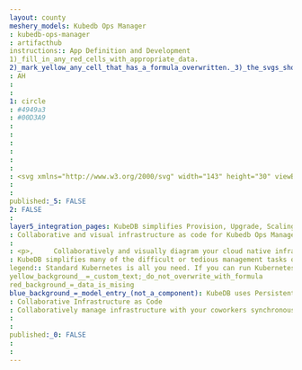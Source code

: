 ```yaml
---
layout: county 
meshery_models: Kubedb Ops Manager
: kubedb-ops-manager
: artifacthub
instructions:: App Definition and Development
1)_fill_in_any_red_cells_with_appropriate_data.
2)_mark_yellow_any_cell_that_has_a_formula_overwritten._3)_the_svgs_shouldn't_have_xml_header_they_are_added_programmatically_through_workflows: Database
: AH
: 
: 
1: circle
: #4949a3
: #00D3A9
: 
: 
: 
: 
: 
: 
: <svg xmlns="http://www.w3.org/2000/svg" width="143" height="30" viewBox="0 0 143 30" fill="none">, <path d="M27.027 6.66516V23.5343L13.7859 29.1582V21.7203L21.2225 18.6367V9.02363L27.027 6.66516Z" fill="#7272E9"/>, <path d="M13.7859 0.862L27.027 6.66517L21.2225 9.02364L13.7859 5.75953L6.34928 9.02364L0.725342 6.66517L13.7859 0.862Z" fill="#7272E9"/>, <path d="M13.7859 21.7203V29.1582L0.725342 23.5343V6.66516L6.34928 9.02363V18.6367L13.7859 21.7203Z" fill="#7272E9"/>, <path d="M27.9339 6.66647V6.48453V6.30259L27.7519 6.122L14.1483 0.135534C14.0477 0.0481327 13.919 0 13.7858 0C13.6525 0 13.5238 0.0481327 13.4232 0.135534L0.182117 5.75948L0.000173868 5.94006V6.122V6.30259V23.1717C-0.00331436 23.3586 0.0457463 23.5427 0.141767 23.703C0.237787 23.8634 0.376908 23.9935 0.543288 24.0787L13.6025 29.7026H14.6887L27.7479 24.0787C27.9144 23.9938 28.0537 23.8637 28.1498 23.7033C28.2458 23.5429 28.2948 23.3586 28.291 23.1717L27.9284 6.66647H27.9339ZM13.7858 1.94953L24.4878 6.66647L21.2223 8.11659L14.1483 5.03306C14.0477 4.94566 13.919 4.89753 13.7858 4.89753C13.6525 4.89753 13.5238 4.94566 13.4232 5.03306L6.34917 7.936H6.16723L3.0837 6.66647L13.7858 1.94953ZM12.8788 27.7067L1.63223 22.8037V7.936L5.44217 9.56534V18.4588C5.43853 18.6457 5.48752 18.8299 5.58356 18.9903C5.67959 19.1507 5.81881 19.2808 5.98529 19.3658L12.8788 22.2606V27.7067ZM13.7858 20.8146L7.25617 18.099V9.75L13.7858 6.84706L20.3153 9.75V18.0936L13.7858 20.8146ZM25.9393 22.8037L14.6928 27.7013V22.4466L21.5849 19.5451C21.7516 19.4603 21.8909 19.3302 21.987 19.1698C22.0831 19.0093 22.1319 18.825 22.128 18.6381V9.56806L25.9379 7.93872L25.9393 22.8037Z" fill="#4949A3"/>, <path d="M21.2225 18.6367V9.02364L13.7859 5.75952V15.3726L21.2225 18.6367Z" fill="white"/>, <path d="M21.2223 18.6367L13.7857 15.3726L6.34912 18.6367L13.7857 21.7203L21.2223 18.6367Z" fill="white"/>, <path d="M13.7857 15.3726V5.75952L6.34912 9.02364V18.6367L13.7857 15.3726Z" fill="white"/>, <path d="M21.5848 8.11661L14.1482 5.03308H13.0619L5.98789 8.11661C5.624 8.29855 5.26147 8.65972 5.26147 9.02361V18.6367C5.26147 19.0006 5.44342 19.3631 5.98789 19.5437L13.4231 22.8038C13.5227 22.8931 13.6518 22.9425 13.7856 22.9425C13.9194 22.9425 14.0485 22.8931 14.1482 22.8038L21.5848 19.5451C21.9486 19.3645 22.3112 19.002 22.3112 18.6381V9.02497C22.3112 8.66108 21.9486 8.29855 21.5848 8.11661ZM7.26149 9.75002L12.8841 7.39155V15.0101L7.26149 17.3726V9.75002ZM13.7911 20.8146L8.7116 18.6422L13.7911 16.4697L18.8705 18.6422L13.7911 20.8146ZM20.3207 17.1866L14.6981 14.8281V7.20961L20.3207 9.56808V17.1866Z" fill="#4949A3"/>, <path d="M142.592 3.91153V26.573C142.583 26.6503 142.572 26.7277 142.562 26.8051C142.482 27.5063 142.139 28.1509 141.602 28.6096C141.071 29.0801 140.382 29.334 139.673 29.3211H125.874C125.265 29.3136 124.675 29.1056 124.197 28.7291C123.839 28.462 123.55 28.1131 123.354 27.7116C123.158 27.31 123.061 26.8675 123.071 26.4209C123.071 20.7698 123.071 15.1196 123.071 9.4703V4.03916C123.063 3.49585 123.215 2.96212 123.508 2.50487C123.769 2.07649 124.138 1.72498 124.579 1.48638C125.019 1.24778 125.515 1.13068 126.016 1.14708C130.557 1.14708 135.097 1.14708 139.638 1.14708C139.835 1.147 140.031 1.16335 140.226 1.19596C140.807 1.30257 141.342 1.58571 141.758 2.00693C142.173 2.42815 142.449 2.96703 142.547 3.55036C142.564 3.67799 142.577 3.79476 142.592 3.91153ZM125.028 15.2355C125.028 18.9467 125.028 22.6539 125.028 26.3571C125.025 26.426 125.029 26.4951 125.039 26.5634C125.075 26.777 125.187 26.9703 125.355 27.1079C125.522 27.2455 125.733 27.3183 125.95 27.3129H139.682C139.808 27.3165 139.934 27.2939 140.051 27.2466C140.168 27.1993 140.273 27.1284 140.362 27.0382C140.45 26.9481 140.518 26.8406 140.563 26.7227C140.607 26.6048 140.627 26.4789 140.621 26.353C140.621 23.9524 140.621 21.5537 140.621 19.1567C140.621 14.1547 140.621 9.15303 140.621 4.15186C140.623 4.04577 140.611 3.93988 140.585 3.83685C140.533 3.64109 140.416 3.46896 140.253 3.34878C140.089 3.22859 139.89 3.16752 139.688 3.17561H126.789C126.496 3.17561 126.202 3.16747 125.909 3.17561C125.789 3.17934 125.671 3.20559 125.56 3.25301C125.394 3.32316 125.254 3.44282 125.158 3.59566C125.063 3.74851 125.017 3.92709 125.026 4.10705C125.029 7.81652 125.03 11.526 125.028 15.2355Z" fill="#7272E9"/>, <path d="M139.214 14.1872H126.505C126.505 14.1601 126.505 14.137 126.505 14.1125C126.505 12.2361 126.505 10.361 126.505 8.48452C126.492 7.76047 126.695 7.04895 127.086 6.4397C127.297 6.11147 127.575 5.83243 127.903 5.62157C128.231 5.4107 128.601 5.27295 128.987 5.21769C129.613 5.11603 130.254 5.17538 130.85 5.39013C131.698 5.69427 132.227 6.3012 132.479 7.15525C132.494 7.20413 132.502 7.25572 132.52 7.3046C132.532 7.32834 132.547 7.35028 132.565 7.36977C132.582 7.3505 132.595 7.32845 132.604 7.3046C132.651 6.99246 132.739 6.68793 132.866 6.39896C133.049 5.96411 133.338 5.58213 133.707 5.28799C134.076 4.99384 134.513 4.79694 134.978 4.71531C135.675 4.5621 136.402 4.61977 137.066 4.88096C137.88 5.20411 138.424 5.80561 138.777 6.5972C138.986 7.07327 139.116 7.58063 139.161 8.09891C139.195 8.48859 139.214 8.88099 139.215 9.27203C139.215 10.8769 139.215 12.4818 139.215 14.0867L139.214 14.1872ZM137.188 11.1594C137.188 11.1281 137.188 11.1023 137.188 11.0765C137.188 10.6244 137.188 10.1736 137.188 9.71874C137.187 9.53893 137.168 9.35966 137.131 9.18378C137.087 8.91962 136.974 8.67178 136.803 8.46514C136.633 8.2585 136.411 8.10035 136.16 8.00658C135.823 7.88864 135.461 7.8624 135.111 7.93054C134.873 7.95694 134.647 8.05143 134.462 8.20266C134.276 8.3539 134.138 8.55548 134.064 8.78323C133.97 9.06136 133.924 9.35333 133.928 9.64678C133.928 10.1274 133.928 10.6081 133.928 11.0887C133.929 11.111 133.931 11.1332 133.935 11.1553L137.188 11.1594ZM128.468 11.1594H131.54C131.54 11.1336 131.54 11.1132 131.54 11.0942C131.54 10.7221 131.54 10.3501 131.54 9.97808C131.537 9.80104 131.517 9.62467 131.481 9.45126C131.446 9.22599 131.354 9.01345 131.213 8.83381C131.073 8.65417 130.889 8.51338 130.679 8.42478C130.395 8.30702 130.087 8.2604 129.781 8.289C129.542 8.29757 129.31 8.37244 129.111 8.50526C128.911 8.63808 128.753 8.82363 128.653 9.04121C128.526 9.31223 128.462 9.60831 128.466 9.90747C128.466 10.3012 128.466 10.6963 128.466 11.0901C128.466 11.1118 128.467 11.1268 128.468 11.1566V11.1594Z" fill="#7272E9"/>, <path d="M139.214 25.4433H126.501V25.3632C126.501 23.6985 126.501 22.0352 126.501 20.372C126.491 19.6205 126.655 18.877 126.98 18.1995C127.378 17.4032 128.027 16.7603 128.827 16.3706C129.418 16.077 130.049 15.8725 130.701 15.7636C131.601 15.6111 132.515 15.5587 133.427 15.6075C134.314 15.6277 135.194 15.7707 136.042 16.0325C136.617 16.2077 137.157 16.4836 137.636 16.8471C138.354 17.4074 138.855 18.1991 139.055 19.0875C139.164 19.5479 139.217 20.0197 139.212 20.4928C139.212 22.1122 139.212 23.7316 139.212 25.3509L139.214 25.4433ZM128.487 22.391H137.142C137.18 22.391 137.193 22.3747 137.192 22.338C137.184 21.8506 137.192 21.3618 137.162 20.8757C137.145 20.6171 137.076 20.3646 136.96 20.1332C136.843 19.9018 136.681 19.6962 136.483 19.5288C136.128 19.2286 135.711 19.0116 135.261 18.8933C134.668 18.7299 134.057 18.6387 133.442 18.6218C132.637 18.5705 131.829 18.6092 131.033 18.7372C130.553 18.8096 130.088 18.9635 129.659 19.192C129.312 19.3721 129.021 19.6429 128.816 19.9755C128.611 20.3081 128.5 20.6901 128.495 21.0807C128.475 21.4948 128.486 21.909 128.482 22.3231C128.482 22.3394 128.486 22.3611 128.487 22.3964V22.391Z" fill="#7272E9"/>, <path d="M66.8685 23.2626C66.8723 23.5654 66.7579 23.8577 66.5495 24.0773C66.4519 24.1887 66.3314 24.2777 66.1961 24.3379C66.0608 24.3982 65.9141 24.4283 65.766 24.4263H62.5752C62.4271 24.4284 62.2804 24.3983 62.1451 24.338C62.0098 24.2778 61.8892 24.1888 61.7918 24.0773C61.5829 23.858 61.4683 23.5655 61.4727 23.2626V1.10089H58.4679C56.8811 3.36386 55.2903 5.62322 53.6953 7.87895V22.3353C53.6953 22.4262 53.7102 22.5023 53.7116 22.5933C54.7924 24.1321 55.8718 25.6709 56.9499 27.2097C57.5446 28.057 58.1384 28.9056 58.7313 29.7556C59.4416 29.9134 60.1667 29.9953 60.8943 30H62.1163C64.5531 30 66.3711 29.3211 67.5705 27.9633V29.4148H74.6486V1.10089H66.8685V23.2626Z" fill="#4949A3"/>, <path d="M120.319 18.0108V8.84438C120.319 3.73821 117.92 1.18512 113.123 1.18512H106.569C101.771 1.18512 99.3723 3.73821 99.3723 8.84438V22.3353C99.3723 27.4406 101.771 29.9932 106.569 29.9932H113.124C117.921 29.9932 120.32 27.4406 120.32 22.3353V20.1303H112.544V23.2627C112.548 23.5654 112.434 23.8577 112.225 24.0774C112.128 24.1888 112.007 24.2777 111.872 24.338C111.736 24.3982 111.59 24.4284 111.442 24.4263H108.251C108.103 24.4284 107.956 24.3982 107.821 24.338C107.686 24.2777 107.565 24.1888 107.467 24.0774C107.259 23.858 107.144 23.5655 107.148 23.2627V18.0108H120.319ZM107.148 7.68348C107.144 7.3807 107.259 7.08836 107.467 6.86881C107.565 6.75738 107.686 6.66846 107.821 6.60821C107.956 6.54796 108.103 6.51781 108.251 6.51985H111.442C111.59 6.51781 111.736 6.54796 111.872 6.60821C112.007 6.66846 112.128 6.75738 112.225 6.86881C112.433 7.08875 112.547 7.38083 112.544 7.68348V12.9055H107.148V7.68348Z" fill="#4949A3"/>, <path d="M51.5702 10.0582L51.5715 10.0825L51.554 10.0744L51.5702 10.0582Z" fill="white"/>, <path d="M50.2682 10.0745C50.556 9.73369 50.871 9.41189 51.129 9.04801C52.7584 6.75607 54.3759 4.45824 55.9817 2.15454C56.2044 1.83682 56.4122 1.50823 56.6742 1.11176H56.1569C53.5513 1.11176 50.943 1.17014 48.3388 1.08596C47.1724 1.0493 46.4664 1.34666 45.7766 2.38265C43.3788 5.97942 40.8194 9.46756 38.3346 13.0059C37.1751 14.657 37.2009 15.8804 38.374 17.5314C38.6374 17.9008 38.894 18.2755 39.1574 18.6448C40.7488 20.8729 42.3496 23.0929 43.9287 25.3292C44.7637 26.5132 45.5675 27.7189 46.3727 28.9246C46.4572 29.0736 46.5824 29.1956 46.7337 29.2761C46.8849 29.3566 47.0559 29.3925 47.2268 29.3795C50.2003 29.3605 53.1738 29.37 56.1474 29.37H56.6511C56.5479 29.1799 56.4936 29.0536 56.4162 28.9423C55.7636 28.0054 55.1082 27.0694 54.4502 26.1344C52.366 23.1635 50.2736 20.2008 48.2044 17.2219C47.554 16.2864 47.2675 15.2314 47.7672 14.1533C48.1338 13.359 48.6579 12.6366 49.1249 11.8885C49.5051 11.2734 49.9016 10.6665 50.2913 10.0582L50.2682 10.0745ZM30.1961 15.2477C30.1961 19.7406 30.2029 24.2335 30.1852 28.7264C30.1852 29.2152 30.287 29.389 30.8125 29.3822C33.0854 29.3523 35.3584 29.3523 37.6313 29.3822C38.1174 29.3822 38.2084 29.2192 38.2043 28.7793C38.1853 26.2796 38.2043 23.7786 38.1812 21.2789C38.1622 20.9568 38.0577 20.6456 37.8784 20.3774C37.4398 19.6849 36.9375 19.0332 36.4826 18.3502C35.2429 16.486 35.0542 14.5484 36.211 12.5878C36.6795 11.7934 37.228 11.044 37.7711 10.2972C38.0656 9.90703 38.218 9.42797 38.2029 8.93939C38.1812 6.52706 38.1812 4.11427 38.2029 1.70104C38.2029 1.24754 38.0943 1.09411 37.6231 1.09954C35.3502 1.12126 33.0777 1.12126 30.8057 1.09954C30.3305 1.09954 30.1825 1.21631 30.1838 1.71326C30.2083 6.22653 30.1961 10.7371 30.1961 15.2477Z" fill="#7272E9"/>, <path d="M90.4585 7.2232H89.2365C87.303 7.2232 85.719 7.68756 84.4843 8.61628V1.24487H76.7083V29.4121H83.2636V27.3238C84.463 29.108 86.4549 30 89.2392 30H90.4613C95.2588 30 97.6575 27.4469 97.6575 22.3408V14.8825C97.6539 9.77628 95.2542 7.2232 90.4585 7.2232ZM89.2067 23.2627C89.2102 23.5654 89.0957 23.8576 88.8876 24.0774C88.7901 24.1888 88.6695 24.2777 88.5342 24.338C88.3989 24.3982 88.2522 24.4284 88.1041 24.4263H84.9133C84.7653 24.4285 84.6185 24.3983 84.4832 24.3381C84.3479 24.2778 84.2274 24.1889 84.1299 24.0774C83.9212 23.8579 83.8067 23.5655 83.8108 23.2627V13.9537C83.8069 13.651 83.9214 13.3586 84.1299 13.1391C84.2274 13.0276 84.3479 12.9386 84.4832 12.8783C84.6185 12.8181 84.7653 12.788 84.9133 12.7901H88.1041C88.2522 12.7881 88.3989 12.8182 88.5342 12.8785C88.6695 12.9387 88.7901 13.0276 88.8876 13.1391C89.0955 13.359 89.2099 13.6511 89.2067 13.9537V23.2627Z" fill="#4949A3"/>, </svg>
: 
: 
published:_5: FALSE
2: FALSE
: 
layer5_integration_pages: KubeDB simplifies Provision, Upgrade, Scaling, Volume Expansion, Monitor, Backup, Restore for various Databases in Kubernetes on any Public & Private Cloud
: Collaborative and visual infrastructure as code for Kubedb Ops Manager
: 
: <p>,     Collaboratively and visually diagram your cloud native infrastructure with GitOps-style pipeline integration. Design, test, and manage configuration your Kubernetes-based, containerized applications as a visual topology., </p>, <p>,     Looking for best practice cloud native design and deployment best practices? Choose from thousands of pre-built components in MeshMap. Choose from hundreds of ready-made design patterns by importing templates from Meshery Catalog or use our low code designer, MeshMap, to create and deploy your own cloud native infrastructure designs., </p>
: KubeDB simplifies many of the difficult or tedious management tasks of running a production grade databases on private and public clouds. Maintain one stack for all your stateless and stateful applications and simplify the operational complexity.
legend:: Standard Kubernetes is all you need. If you can run Kubernetes, you can provision and manage databases using KubeDB. Use standard Kubernetes CLI and API to provision and manage databases.
yellow_background__=_custom_text;_do_not_overwrite_with_formula
red_background_=_data_is_mising
blue_background_=_model_entry_(not_a_component): KubeDB uses Persistent Volume Claims (PVC) to dynamically provision disks for database instances. Using appropriately defined StorageClasses, KubeDB provisioned database instances are designed to scale from small development workloads up to performance-intensive workloads on private and public cloud environments.
: Collaborative Infrastructure as Code
: Collaboratively manage infrastructure with your coworkers synchronously sharing the same designs.
: 
: 
published:_0: FALSE
: 
: 
---
```

